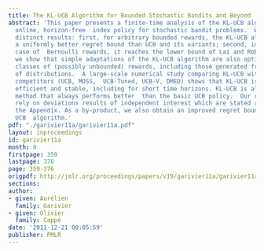 ```yaml
---
title: The KL-UCB Algorithm for Bounded Stochastic Bandits and Beyond
abstract: 'This paper presents a finite-time analysis of the KL-UCB algorithm, an
  online, horizon-free  index policy for stochastic bandit problems.  We prove two
  distinct results: first, for arbitrary bounded rewards, the KL-UCB algorithm  satisfies
  a uniformly better regret bound than UCB and its variants; second, in the special
  case of  Bernoulli rewards, it reaches the lower bound of Lai and Robbins.  Furthermore,
  we show that simple adaptations of the KL-UCB algorithm are also optimal for  specific
  classes of (possibly unbounded) rewards, including those generated from exponential  families
  of distributions.  A large-scale numerical study comparing KL-UCB with its main
  competitors (UCB, MOSS,  UCB-Tuned, UCB-V, DMED) shows that KL-UCB is remarkably
  efficient and stable, including for short time horizons. KL-UCB is also the only
  method that always performs better  than the basic UCB policy.  Our regret bounds
  rely on deviations results of independent interest which are stated and proved  in
  the Appendix. As a by-product, we also obtain an improved regret bound for the standard
  UCB  algorithm.'
pdf: "./garivier11a/garivier11a.pdf"
layout: inproceedings
id: garivier11a
month: 0
firstpage: 359
lastpage: 376
page: 359-376
origpdf: http://jmlr.org/proceedings/papers/v19/garivier11a/garivier11a.pdf
sections: 
author:
- given: Aurélien
  family: Garivier
- given: Olivier
  family: Cappé
date: '2011-12-21 00:05:59'
publisher: PMLR
---
```

